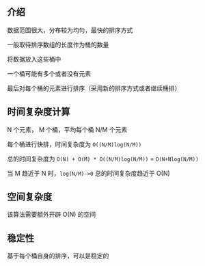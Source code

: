 ## 介绍

数据范围很大，分布较为均匀，最快的排序方式

一般取待排序数组的长度作为桶的数量

将数据放入这些桶中

一个桶可能有多个或者没有元素

最后对每个桶的元素进行排序（采用新的排序方式或者继续桶排）

## 时间复杂度计算

N 个元素， M 个桶，平均每个桶 N/M 个元素

每个桶进行快排，时间复杂度为 `O((N/M)log(N/M))`

总的时间复杂度为 `O(N) + O(M) * O((N/M)log(N/M))` = `O(N+Nlog(N/M))` 

当 M 趋近于 N 时，`log(N/M)->0` 总的时间复杂度趋近于 O(N)

## 空间复杂度

该算法需要额外开辟 O(N) 的空间

## 稳定性

基于每个桶自身的排序，可以是稳定的